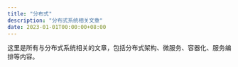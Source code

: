 ```yaml
---
title: "分布式"
description: "分布式系统相关文章"
date: 2023-01-01T00:00:00+08:00
---
```


这里是所有与分布式系统相关的文章，包括分布式架构、微服务、容器化、服务编排等内容。
